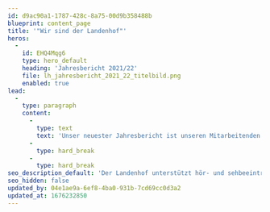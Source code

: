 ```yaml
---
id: d9ac90a1-1787-428c-8a75-00d9b358488b
blueprint: content_page
title: '"Wir sind der Landenhof"'
heros:
  -
    id: EHQ4Mqg6
    type: hero_default
    heading: 'Jahresbericht 2021/22'
    file: lh_jahresbericht_2021_22_titelbild.png
    enabled: true
lead:
  -
    type: paragraph
    content:
      -
        type: text
        text: 'Unser neuester Jahresbericht ist unseren Mitarbeitenden gewidmet. Darin gewähren 15 Kolleg:innen aus unterschiedlichen Bereichen Einblick in ihre Biografie und ihren Arbeitsalltag. Wir wünschen eine spannende Lektüre und schöne Begegnungen mit unseren Mitarbeitenden! '
      -
        type: hard_break
      -
        type: hard_break
seo_description_default: 'Der Landenhof unterstützt hör- und sehbeeinträchtigte Kinder & Jugendliche in ihrem selbstbestimmten Leben durch Förderung ihrer Fähigkeiten & Entwicklung'
seo_hidden: false
updated_by: 04e1ae9a-6ef8-4ba0-931b-7cd69cc0d3a2
updated_at: 1676232850
---
```


